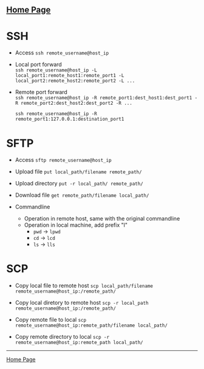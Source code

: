 [Home Page](https://longchengong.github.io)
---

# SSH

* Access
  `ssh remote_username@host_ip`

* Local port forward  
  `ssh remote_username@host_ip -L local_port1:remote_host1:remote_port1 -L local_port2:remote_host2:remote_port2 -L ...`

* Remote port forward  
  `ssh remote_username@host_ip -R remote_port1:dest_host1:dest_port1 -R remote_port2:dest_host2:dest_port2 -R ...`  

  `ssh remote_username@host_ip -R remote_port1:127.0.0.1:destination_port1`

# SFTP

* Access
  `sftp remote_username@host_ip`

* Upload file
  `put local_path/filename remote_path/`

* Upload directory
  `put -r local_path/ remote_path/`

* Download file
  `get remote_path/filename local_path/`

* Commandline
  + Operation in remote host, same with the original commandline
  + Operation in local machine, add prefix "l"
    - `pwd` -> `lpwd`
    - `cd` -> `lcd`
    - `ls` -> `lls`

# SCP

* Copy local file to remote host
  `scp local_path/filename remote_username@host_ip:/remote_path/`

* Copy local diretory to remote host
  `scp -r local_path remote_username@host_ip:/remote_path/`

* Copy remote file to local
  `scp remote_username@host_ip:remote_path/filename local_path/`

* Copy remote directory to local
  `scp -r remote_username@host_ip:remote_path local_path/`


---
[Home Page](https://longchengong.github.io)
